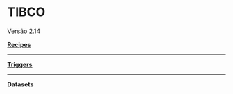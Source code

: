 # TIBCO
Versão 2.14

[**Recipes**](https://docs.google.com/spreadsheets/d/18eDpnTqZuRMvGh_JCyzunMKC9VqCiRMS/edit#gid=749924206)
___

[**Triggers**](https://docs.google.com/spreadsheets/d/18eDpnTqZuRMvGh_JCyzunMKC9VqCiRMS/edit?rtpof=true)
___

**Datasets**
